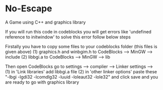 # No-Escape
A Game using C++ and graphics library

If you will run this code in codeblocks you will get errors like 'undefined reference to initwindow' 
to solve this error follow below steps

Firstally you have to copy some files to your codeblocks folder (this files is given above) 
(1) graphics.h and winbgim.h to CodeBlocks --> MinGW --> include
(2) libbgi.a to CodeBlocks --> MinGW --> lib

Then open CodeBlocks go to settings --> complier --> Linker settings -->  
(1) in 'Link libraries' add libbgi.a file
(2) in 'other linker options' paste these "-lbgi -lgdi32 -lcomdlg32 -luuid -loleaut32 -lole32" and click save
and you are ready to go with graphics library
